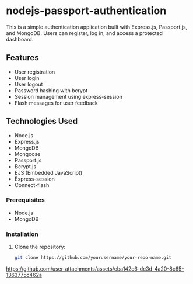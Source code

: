 # nodejs-passport-authentication

This is a simple authentication application built with Express.js, Passport.js, and MongoDB. Users can register, log in, and access a protected dashboard.

## Features

- User registration
- User login
- User logout
- Password hashing with bcrypt
- Session management using express-session
- Flash messages for user feedback

## Technologies Used

- Node.js
- Express.js
- MongoDB
- Mongoose
- Passport.js
- Bcrypt.js
- EJS (Embedded JavaScript)
- Express-session
- Connect-flash

### Prerequisites

- Node.js
- MongoDB

### Installation

1. Clone the repository:
   ```bash
   git clone https://github.com/yourusername/your-repo-name.git

https://github.com/user-attachments/assets/cba142c6-dc3d-4a20-8c65-1363775c462a




